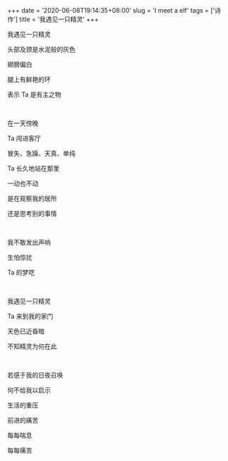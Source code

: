+++
date = '2020-06-08T19:14:35+08:00'
slug = 'I meet a elf'
tags = ['诗作']
title = '我遇见一只精灵'
+++

我遇见一只精灵

头部及颈是水泥般的灰色

翅膀偏白

腿上有鲜艳的环

表示 Ta 是有主之物

<br>

在一天傍晚

Ta 闯进客厅

冒失、急躁、天真、单纯

Ta 长久地站在那里

一动也不动

是在观察我的居所

还是思考别的事情

<br>

我不敢发出声响

生怕惊扰

Ta 的梦呓

<br>

我遇见一只精灵

Ta 来到我的家门

天色已近昏暗

不知精灵为何在此

<br>

若感于我的日夜召唤

何不给我以启示

生活的重压

前进的痛苦

每每喘息

每每痛苦
